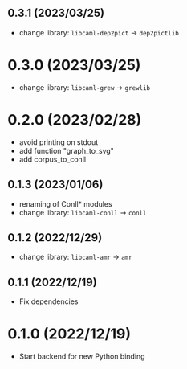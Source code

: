 ## 0.3.1 (2023/03/25)
  - change library: `libcaml-dep2pict` &rarr; `dep2pictlib`

# 0.3.0 (2023/03/25)
  - change library: `libcaml-grew` &rarr; `grewlib`

# 0.2.0 (2023/02/28)
  - avoid printing on stdout
  - add function "graph_to_svg"
  - add corpus_to_conll

## 0.1.3 (2023/01/06)
  - renaming of Conll* modules
  - change library: `libcaml-conll` &rarr; `conll`

## 0.1.2 (2022/12/29)
  - change library: `libcaml-amr` &rarr; `amr`

## 0.1.1 (2022/12/19)
  - Fix dependencies

# 0.1.0 (2022/12/19)
  - Start backend for new Python binding
